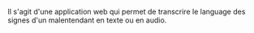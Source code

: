 Il s'agit d'une application web qui permet de transcrire le language des signes d'un malentendant en texte ou en audio.
